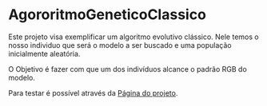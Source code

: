# AgororitmoGeneticoClassico

Este projeto visa exemplificar um algoritmo evolutivo clássico. Nele temos o nosso individuo que será o modelo a ser buscado e uma população inicialmente aleatória.

O Objetivo é fazer com que um dos indivíduos alcance o padrão RGB do modelo.

Para testar é possível através da [Página do projeto](https://brunolpw.github.io/AgororitmoGeneticoClassico/).